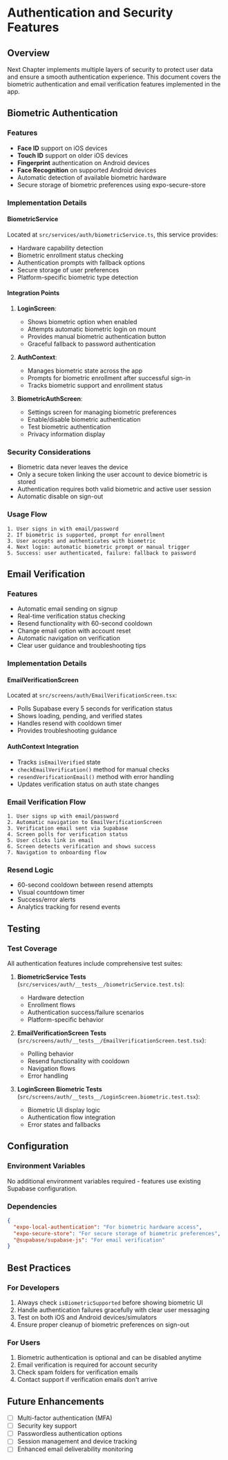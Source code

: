 # Authentication and Security Features

## Overview
Next Chapter implements multiple layers of security to protect user data and ensure a smooth authentication experience. This document covers the biometric authentication and email verification features implemented in the app.

## Biometric Authentication

### Features
- **Face ID** support on iOS devices
- **Touch ID** support on older iOS devices
- **Fingerprint** authentication on Android devices
- **Face Recognition** on supported Android devices
- Automatic detection of available biometric hardware
- Secure storage of biometric preferences using expo-secure-store

### Implementation Details

#### BiometricService
Located at `src/services/auth/biometricService.ts`, this service provides:
- Hardware capability detection
- Biometric enrollment status checking
- Authentication prompts with fallback options
- Secure storage of user preferences
- Platform-specific biometric type detection

#### Integration Points
1. **LoginScreen**: 
   - Shows biometric option when enabled
   - Attempts automatic biometric login on mount
   - Provides manual biometric authentication button
   - Graceful fallback to password authentication

2. **AuthContext**:
   - Manages biometric state across the app
   - Prompts for biometric enrollment after successful sign-in
   - Tracks biometric support and enrollment status

3. **BiometricAuthScreen**:
   - Settings screen for managing biometric preferences
   - Enable/disable biometric authentication
   - Test biometric authentication
   - Privacy information display

### Security Considerations
- Biometric data never leaves the device
- Only a secure token linking the user account to device biometric is stored
- Authentication requires both valid biometric and active user session
- Automatic disable on sign-out

### Usage Flow
```
1. User signs in with email/password
2. If biometric is supported, prompt for enrollment
3. User accepts and authenticates with biometric
4. Next login: automatic biometric prompt or manual trigger
5. Success: user authenticated, failure: fallback to password
```

## Email Verification

### Features
- Automatic email sending on signup
- Real-time verification status checking
- Resend functionality with 60-second cooldown
- Change email option with account reset
- Automatic navigation on verification
- Clear user guidance and troubleshooting tips

### Implementation Details

#### EmailVerificationScreen
Located at `src/screens/auth/EmailVerificationScreen.tsx`:
- Polls Supabase every 5 seconds for verification status
- Shows loading, pending, and verified states
- Handles resend with cooldown timer
- Provides troubleshooting guidance

#### AuthContext Integration
- Tracks `isEmailVerified` state
- `checkEmailVerification()` method for manual checks
- `resendVerificationEmail()` method with error handling
- Updates verification status on auth state changes

### Email Verification Flow
```
1. User signs up with email/password
2. Automatic navigation to EmailVerificationScreen
3. Verification email sent via Supabase
4. Screen polls for verification status
5. User clicks link in email
6. Screen detects verification and shows success
7. Navigation to onboarding flow
```

### Resend Logic
- 60-second cooldown between resend attempts
- Visual countdown timer
- Success/error alerts
- Analytics tracking for resend events

## Testing

### Test Coverage
All authentication features include comprehensive test suites:

1. **BiometricService Tests** (`src/services/auth/__tests__/biometricService.test.ts`):
   - Hardware detection
   - Enrollment flows
   - Authentication success/failure scenarios
   - Platform-specific behavior

2. **EmailVerificationScreen Tests** (`src/screens/auth/__tests__/EmailVerificationScreen.test.tsx`):
   - Polling behavior
   - Resend functionality with cooldown
   - Navigation flows
   - Error handling

3. **LoginScreen Biometric Tests** (`src/screens/auth/__tests__/LoginScreen.biometric.test.tsx`):
   - Biometric UI display logic
   - Authentication flow integration
   - Error states and fallbacks

## Configuration

### Environment Variables
No additional environment variables required - features use existing Supabase configuration.

### Dependencies
```json
{
  "expo-local-authentication": "For biometric hardware access",
  "expo-secure-store": "For secure storage of biometric preferences",
  "@supabase/supabase-js": "For email verification"
}
```

## Best Practices

### For Developers
1. Always check `isBiometricSupported` before showing biometric UI
2. Handle authentication failures gracefully with clear user messaging
3. Test on both iOS and Android devices/simulators
4. Ensure proper cleanup of biometric preferences on sign-out

### For Users
1. Biometric authentication is optional and can be disabled anytime
2. Email verification is required for account security
3. Check spam folders for verification emails
4. Contact support if verification emails don't arrive

## Future Enhancements
- [ ] Multi-factor authentication (MFA)
- [ ] Security key support
- [ ] Passwordless authentication options
- [ ] Session management and device tracking
- [ ] Enhanced email deliverability monitoring